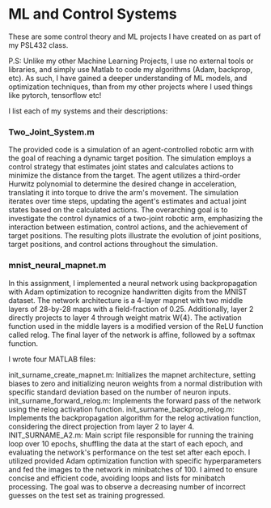 # ML and Control Systems
These are some control theory and ML projects I have created on as part of my PSL432 class.

P.S: Unlike my other Machine Learning Projects, I use no external tools or libraries, and simply use Matlab to code my algorithms (Adam, backprop, etc).
As such, I have gained a deeper understanding of ML models, and optimization techniques, than from my other projects where I used things like pytorch, tensorflow etc!

I list each of my systems and their descriptions:

### Two_Joint_System.m
  
The provided code is a simulation of an agent-controlled robotic arm with the goal of reaching a dynamic target position. The simulation employs a control strategy that estimates joint states and calculates actions to minimize the distance from the target. The agent utilizes a third-order Hurwitz polynomial to determine the desired change in acceleration, translating it into torque to drive the arm's movement. The simulation iterates over time steps, updating the agent's estimates and actual joint states based on the calculated actions. The overarching goal is to investigate the control dynamics of a two-joint robotic arm, emphasizing the interaction between estimation, control actions, and the achievement of target positions. The resulting plots illustrate the evolution of joint positions, target positions, and control actions throughout the simulation.

### mnist_neural_mapnet.m

In this assignment, I implemented a neural network using backpropagation with Adam optimization to recognize handwritten digits from the MNIST dataset. The network architecture is a 4-layer mapnet with two middle layers of 28-by-28 maps with a field-fraction of 0.25. Additionally, layer 2 directly projects to layer 4 through weight matrix W{4}. The activation function used in the middle layers is a modified version of the ReLU function called relog. The final layer of the network is affine, followed by a softmax function.

I wrote four MATLAB files:

init_surname_create_mapnet.m: Initializes the mapnet architecture, setting biases to zero and initializing neuron weights from a normal distribution with specific standard deviation based on the number of neuron inputs.
init_surname_forward_relog.m: Implements the forward pass of the network using the relog activation function.
init_surname_backprop_relog.m: Implements the backpropagation algorithm for the relog activation function, considering the direct projection from layer 2 to layer 4.
INIT_SURNAME_A2.m: Main script file responsible for running the training loop over 10 epochs, shuffling the data at the start of each epoch, and evaluating the network's performance on the test set after each epoch.
I utilized provided Adam optimization function with specific hyperparameters and fed the images to the network in minibatches of 100. I aimed to ensure concise and efficient code, avoiding loops and lists for minibatch processing. The goal was to observe a decreasing number of incorrect guesses on the test set as training progressed.
